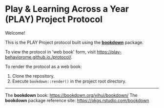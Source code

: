 # Play & Learning Across a Year (PLAY) Project Protocol

Welcome! 

This is the PLAY Project protocol built using the [**bookdown**](https://github.com/rstudio/bookdown) package.

To view the protocol in 'web book' form, visit <https://play-behaviorome.github.io./protocol/>.

To render the protocol as a web book:

1. Clone the repository.
2. Execute `bookdown::render()` in the project root directory.



---

The **bookdown** book: https://bookdown.org/yihui/bookdown/
The **bookdown** package reference site: https://pkgs.rstudio.com/bookdown
